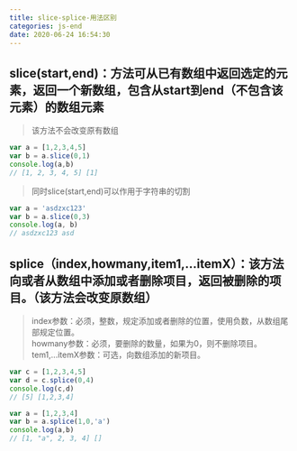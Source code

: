 ```yaml
---
title: slice-splice-用法区别
categories: js-end
date: 2020-06-24 16:54:30
---
```

## slice(start,end)：方法可从已有数组中返回选定的元素，返回一个新数组，包含从start到end（不包含该元素）的数组元素

> 该方法不会改变原有数组
```javascript
var a = [1,2,3,4,5]
var b = a.slice(0,1)
console.log(a,b)
// [1, 2, 3, 4, 5] [1]
```

> 同时slice(start,end)可以作用于字符串的切割
```javascript
var a = 'asdzxc123'
var b = a.slice(0,3)
console.log(a, b)
// asdzxc123 asd
```

## splice（index,howmany,item1,...itemX）：该方法向或者从数组中添加或者删除项目，返回被删除的项目。（该方法会改变原数组）

> index参数：必须，整数，规定添加或者删除的位置，使用负数，从数组尾部规定位置。   
howmany参数：必须，要删除的数量，如果为0，则不删除项目。   
tem1,...itemX参数：可选，向数组添加的新项目。

```javascript
var c = [1,2,3,4,5]
var d = c.splice(0,4)
console.log(c,d)
// [5] [1,2,3,4]
```

```javascript
var a = [1,2,3,4]
var b = a.splice(1,0,'a')
console.log(a,b)
// [1, "a", 2, 3, 4] []
```